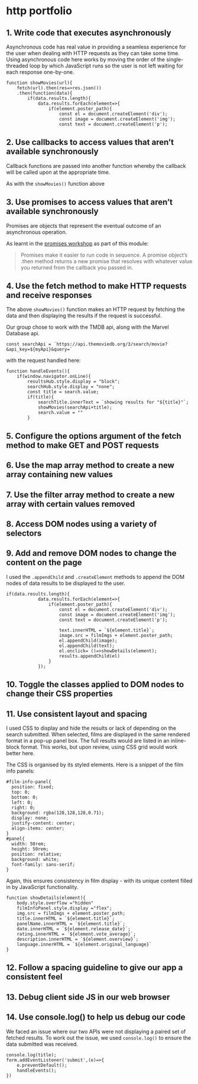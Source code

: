 # http portfolio

## 1. Write code that executes asynchronously

Asynchronous code has real value in providing a seamless experience for the user when dealing with HTTP requests as they can take some time. Using asynchronous code here works by moving the order of the single-threaded loop by which JavaScript runs so the user is not left waiting for each response one-by-one.  

```js!
function showMovies(url){
    fetch(url).then(res=>res.json())
    .then(function(data){
        if(data.results.length){
            data.results.forEach(element=>{
                if(element.poster_path){
                    const el = document.createElement('div');
                    const image = document.createElement('img');
                    const text = document.createElement('p');
```

## 2. Use callbacks to access values that aren’t available synchronously

Callback functions are passed into another function whereby the callback will be called upon at the appropriate time. 

As with the `showMovies()` function above

## 3. Use promises to access values that aren’t available synchronously

Promises are objects that represent the eventual outcome of an asynchronous operation.

As learnt in the [promises workshop](https://learn.foundersandcoders.com/workshops/promise-practice/) as part of this module:
> Promises make it easier to run code in sequence. A promise object’s .then method returns a new promise that resolves with whatever value you returned from the callback you passed in.



## 4. Use the fetch method to make HTTP requests and receive responses

The above `showMovies()` function makes an HTTP request by fetching the data and then displaying the results if the request is successful. 

Our group chose to work with the TMDB api, along with the Marvel Database api. 

```js!
const searchApi = `https://api.themoviedb.org/3/search/movie?&api_key=${myApi}&query=`

```

with the request handled here:

```javascript!
function handleEvents(){
    if(window.navigator.onLine){
        resultsHub.style.display = "block";
        searchHub.style.display = "none";
        const title = search.value;
        if(title){
            searchTitle.innerText = `showing results for "${title}"`;
            showMovies(searchApi+title);
            search.value = ""
        }
```


## 5. Configure the options argument of the fetch method to make GET and POST requests

## 6. Use the map array method to create a new array containing new values

## 7. Use the filter array method to create a new array with certain values removed

## 8. Access DOM nodes using a variety of selectors

## 9. Add and remove DOM nodes to change the content on the page

I used the `.appendChild` and `.createElement` methods to append the DOM nodes of data results to be displayed to the user. 

```js!
if(data.results.length){
            data.results.forEach(element=>{
                if(element.poster_path){
                    const el = document.createElement('div');
                    const image = document.createElement('img');
                    const text = document.createElement('p');

                    text.innerHTML = `${element.title}`;
                    image.src = filmImgs + element.poster_path;
                    el.appendChild(image);
                    el.appendChild(text);
                    el.onclick= ()=>showDetails(element);
                    results.appendChild(el)
                }
            });
```

## 10. Toggle the classes applied to DOM nodes to change their CSS properties

## 11. Use consistent layout and spacing

I used CSS to display and hide the results or lack of depending on the search submitted. When selected, films are displayed in the same rendered format in a pop-up panel box. The full results would are listed in an inline-block format. This works, but upon review, using CSS grid would work better here. 

The CSS is organised by its styled elements. Here is a snippet of the film info panels:

```css!
#film-info-panel{
  position: fixed;
  top: 0;
  bottom: 0;
  left: 0;
  right: 0;
  background: rgba(128,128,128,0.71);
  display: none;
  justify-content: center;
  align-items: center;
}
#panel{
  width: 50rem;
  height: 50rem;
  position: relative;
  background: white;
  font-family: sans-serif;
}
```

Again, this ensures consistency in film display - with its unique content filled in by JavaScript functionality. 

```js!
function showDetails(element){
    body.style.overflow ="hidden"
    filmInfoPanel.style.display ="flex";
    img.src = filmImgs + element.poster_path;
    title.innerHTML = `${element.title}`;
    panelName.innerHTML = `${element.title}`;
    date.innerHTML = `${element.release_date}`;
    rating.innerHTML = `${element.vote_average}`;
    description.innerHTML = `${element.overview}`;
    language.innerHTML = `${element.original_language}`
}

```

## 12. Follow a spacing guideline to give our app a consistent feel

## 13. Debug client side JS in our web browser

## 14. Use console.log() to help us debug our code

We faced an issue where our two APIs were not displaying a paired set of fetched results. To work out the issue, we used `console.log()` to ensure the data submitted was received. 

```js!
console.log(title);
form.addEventListener('submit',(e)=>{
    e.preventDefault();
    handleEvents();
})
```
